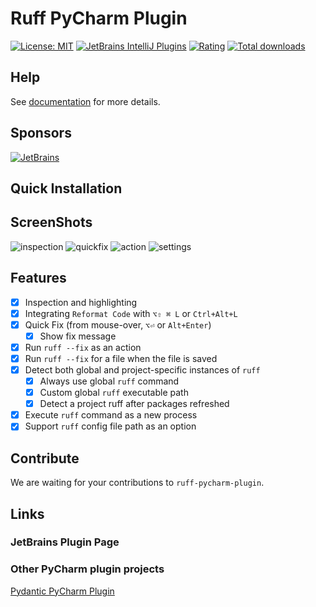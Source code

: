 # Ruff PyCharm Plugin
[![License: MIT](https://img.shields.io/badge/License-MIT-yellow.svg)](https://opensource.org/licenses/MIT)
[![JetBrains IntelliJ Plugins](https://img.shields.io/jetbrains/plugin/v/20574)](https://plugins.jetbrains.com/plugin/20574-ruff)
[![Rating](https://img.shields.io/jetbrains/plugin/r/rating/20574-ruff)](https://plugins.jetbrains.com/plugin/20574-ruff)
[![Total downloads](https://img.shields.io/jetbrains/plugin/d/20574-ruff)](https://plugins.jetbrains.com/plugin/20574-ruff)


## Help
See [documentation](https://koxudaxi.github.io/ruff-pycharm-plugin/) for more details.

## Sponsors
[![JetBrains](https://avatars.githubusercontent.com/u/60931315?s=200&v=4)](https://github.com/JetBrainsOfficial)


## Quick Installation

## ScreenShots
![inspection](https://raw.githubusercontent.com/koxudaxi/ruff-pycharm-plugin/main/docs/inspection.png)
![quickfix](https://raw.githubusercontent.com/koxudaxi/ruff-pycharm-plugin/main/docs/quickfix.png)
![action](https://raw.githubusercontent.com/koxudaxi/ruff-pycharm-plugin/main/docs/action.png)
![settings](https://raw.githubusercontent.com/koxudaxi/ruff-pycharm-plugin/main/docs/settings.png)

## Features
- [x] Inspection and highlighting
- [x] Integrating `Reformat Code` with `⌥⇧ ⌘ L` or `Ctrl+Alt+L`
- [x] Quick Fix (from mouse-over, `⌥⏎` or `Alt+Enter`)
  - [x] Show fix message
- [x] Run `ruff --fix` as an action
- [x] Run `ruff --fix` for a file when the file is saved
- [x] Detect both global and project-specific instances of `ruff`
  - [x] Always use global `ruff` command
  - [x] Custom global `ruff` executable path
  - [x] Detect a project ruff after packages refreshed
- [x] Execute `ruff` command as a new process
- [x] Support `ruff` config file path as an option

## Contribute
We are waiting for your contributions to `ruff-pycharm-plugin`.


## Links
### JetBrains Plugin Page

### Other PyCharm plugin projects
[Pydantic PyCharm Plugin](https://github.com/koxudaxi/pydantic-pycharm-plugin/)

